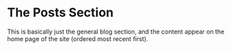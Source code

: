 # The Posts Section

This is basically just the general blog section, and the content appear on the home page of the site (ordered most recent first). 
